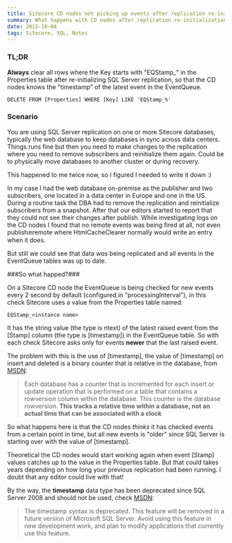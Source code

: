 ```yaml
---
title: Sitecore CD nodes not picking up events after replication re-initialization
summary: What happens with CD nodes after replication re-initialization and why do they ignore all events?
date: 2015-10-04
tags: Sitecore, SQL, Notes
---
```


### TL;DR

**Always** clear all rows where the Key starts with "EQStamp_" in the Properties table after re-initializing SQL Server replication, so that the CD nodes knows the "timestamp" of the latest event in the EventQueue.

	DELETE FROM [Properties] WHERE [Key] LIKE 'EQStamp_%'

### Scenario

You are using SQL Server replication on one or more Sitecore databases, typically the web database to keep databases in sync across data centers. Things runs fine but then you need to make changes to the replication where you need to remove subscribers and reinitialize them again. Could be to physically move databases to another cluster or during recovery.

This happened to me twice now, so I figured I needed to write it down :) 

In my case I had the web database on-premise as the publisher and two subscribers, one located in a data center in Europe and one in the US. During a routine task the DBA had to remove the replication and reinitialize subscribers from a snapshot. After that our editors started to report that they could not see their changes after publish. While investigating logs on the CD nodes I found that no remote events was being fired at all, not even publish:end:remote where HtmlCacheClearer normally would write an entry when it does. 

But still we could see that data *was* being replicated and all events in the EventQueue tables was up to date.

###So what happed?###

On a Sitecore CD node the EventQueue is being checked for new events every 2 second by default (configured in "processingInterval"), in this check Sitecore uses a value from the Properties table named:

	EQStamp_<instance name>
	
It has the string value (the type is ntext) of the latest raised event from the [Stamp] column (the type is [timestamp]) in the EventQueue table. So with each check Sitecore asks only for events **newer** that the last raised event.

The problem with this is the use of [timestamp], the value of [timestamp] on insert and deleted is a binary counter that is relative in the database, from [MSDN](https://msdn.microsoft.com/en-us/library/ms182776.aspx):

>Each database has a counter that is incremented for each insert or update operation that is performed on a table that contains a rowversion column within the database. This counter is the database rowversion. **This tracks a relative time within a database, not an actual time that can be associated with a clock**

So what happens here is that the CD nodes *thinks* it has checked events from a certain point in time, but all new events is "older" since SQL Server is starting over with the value of [timestamp].

Theoretical the CD nodes would start working again when event [Stamp] values catches up to the value in the Properties table. But that could takes years depending on how long your previous replication had been running. I doubt that any editor could live with that!

By the way, the **timestamp** data type has been deprecated since SQL Server 2008 and should not be used, check [MSDN](https://msdn.microsoft.com/en-us/library/ms182776.aspx):

>The timestamp syntax is deprecated. This feature will be removed in a future version of Microsoft SQL Server. Avoid using this feature in new development work, and plan to modify applications that currently use this feature.
